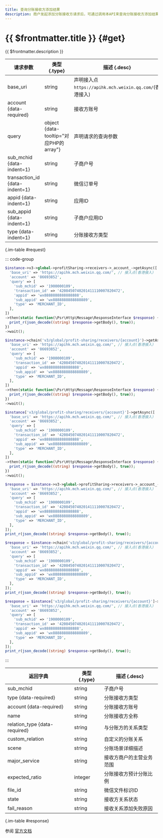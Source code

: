 ```yaml
---
title: 查询分账接收方添加结果
description: 商户发起添加分账接收方请求后，可通过调用本API来查询分账接收方添加结果。只有当微信审核接收方材料通过，接收方关系状态扭转为EFFECTIVE后，才允许调用请求分账API接口来分给该接收方。
---
```


# {{ $frontmatter.title }} {#get}

{{ $frontmatter.description }}

| 请求参数 | 类型 {.type} | 描述 {.desc}
| --- | --- | ---
| base_uri | string | 声明接入点`https://apihk.mch.weixin.qq.com/`(香港接入)
| account {data-required} | string | 接收方账号
| query | object {data-tooltip="对应PHP的array"} | 声明请求的查询参数
| sub_mchid {data-indent=1} | string | 子商户号
| transaction_id {data-indent=1} | string | 微信订单号
| appid {data-indent=1} | string | 应用ID
| sub_appid {data-indent=1} | string | 子商户应用ID
| type {data-indent=1} | string | 分账接收方类型

{.im-table #request}

::: code-group

```php [异步纯链式]
$instance->v3->global->profitSharing->receivers->_account_->getAsync([
  'base_uri' => 'https://apihk.mch.weixin.qq.com/', // 接入点(香港接入)
  'account' => '86693852',
  'query' => [
    'sub_mchid' => '1900000109',
    'transaction_id' => '4208450740201411110007820472',
    'appid' => 'wx8888888888888888',
    'sub_appid' => 'wx8888888888888889',
    'type' => 'MERCHANT_ID',
  ],
])
->then(static function(\Psr\Http\Message\ResponseInterface $response) {
  print_r(json_decode((string) $response->getBody(), true));
})
->wait();
```

```php [异步声明式]
$instance->chain('v3/global/profit-sharing/receivers/{account}')->getAsync([
  'base_uri' => 'https://apihk.mch.weixin.qq.com/', // 接入点(香港接入)
  'account' => '86693852',
  'query' => [
    'sub_mchid' => '1900000109',
    'transaction_id' => '4208450740201411110007820472',
    'appid' => 'wx8888888888888888',
    'sub_appid' => 'wx8888888888888889',
    'type' => 'MERCHANT_ID',
  ],
])
->then(static function(\Psr\Http\Message\ResponseInterface $response) {
  print_r(json_decode((string) $response->getBody(), true));
})
->wait();
```

```php [异步属性式]
$instance['v3/global/profit-sharing/receivers/{account}']->getAsync([
  'base_uri' => 'https://apihk.mch.weixin.qq.com/', // 接入点(香港接入)
  'account' => '86693852',
  'query' => [
    'sub_mchid' => '1900000109',
    'transaction_id' => '4208450740201411110007820472',
    'appid' => 'wx8888888888888888',
    'sub_appid' => 'wx8888888888888889',
    'type' => 'MERCHANT_ID',
  ],
])
->then(static function(\Psr\Http\Message\ResponseInterface $response) {
  print_r(json_decode((string) $response->getBody(), true));
})
->wait();
```

```php [同步纯链式]
$response = $instance->v3->global->profitSharing->receivers->_account_->get([
  'base_uri' => 'https://apihk.mch.weixin.qq.com/', // 接入点(香港接入)
  'account' => '86693852',
  'query' => [
    'sub_mchid' => '1900000109',
    'transaction_id' => '4208450740201411110007820472',
    'appid' => 'wx8888888888888888',
    'sub_appid' => 'wx8888888888888889',
    'type' => 'MERCHANT_ID',
  ],
]);
print_r(json_decode((string) $response->getBody(), true));
```

```php [同步声明式]
$response = $instance->chain('v3/global/profit-sharing/receivers/{account}')->get([
  'base_uri' => 'https://apihk.mch.weixin.qq.com/', // 接入点(香港接入)
  'account' => '86693852',
  'query' => [
    'sub_mchid' => '1900000109',
    'transaction_id' => '4208450740201411110007820472',
    'appid' => 'wx8888888888888888',
    'sub_appid' => 'wx8888888888888889',
    'type' => 'MERCHANT_ID',
  ],
]);
print_r(json_decode((string) $response->getBody(), true));
```

```php [同步属性式]
$response = $instance['v3/global/profit-sharing/receivers/{account}']->get([
  'base_uri' => 'https://apihk.mch.weixin.qq.com/', // 接入点(香港接入)
  'account' => '86693852',
  'query' => [
    'sub_mchid' => '1900000109',
    'transaction_id' => '4208450740201411110007820472',
    'appid' => 'wx8888888888888888',
    'sub_appid' => 'wx8888888888888889',
    'type' => 'MERCHANT_ID',
  ],
]);
print_r(json_decode((string) $response->getBody(), true));
```

:::

| 返回字典 | 类型 {.type} | 描述 {.desc}
| --- | --- | ---
| sub_mchid | string | 子商户号
| type {data-required}| string | 分账接收方类型
| account {data-required}| string | 分账接收方账号
| name | string | 分账接收方全称
| relation_type {data-required}| string | 与分账方的关系类型
| custom_relation | string | 自定义的分账关系
| scene | string | 分账场景详细描述
| major_service | string | 接收方商户的主营业务范围
| expected_ratio | integer | 分账接收方预计分账比例
| file_id | string | 微信文件标识ID
| state | string | 接收方关系状态
| fail_reason | string | 接收关系添加失败原因

{.im-table #response}

参阅 [官方文档](https://pay.weixin.qq.com/wiki/doc/api_external/ch/apis/chapter4_1_7.shtml)
